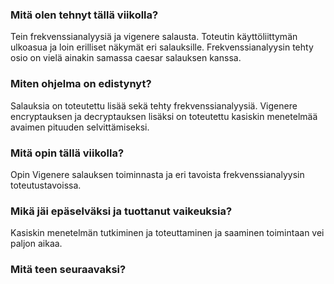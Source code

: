### Mitä olen tehnyt tällä viikolla?

Tein frekvenssianalyysiä ja vigenere salausta. Toteutin käyttöliittymän ulkoasua ja loin erilliset näkymät eri salauksille. Frekvenssianalyysin tehty osio on vielä ainakin samassa caesar salauksen kanssa. 

### Miten ohjelma on edistynyt?

Salauksia on toteutettu lisää sekä tehty frekvenssianalyysiä. Vigenere encryptauksen ja decryptauksen lisäksi on toteutettu kasiskin menetelmää avaimen pituuden selvittämiseksi.

### Mitä opin tällä viikolla?

Opin Vigenere salauksen toiminnasta ja eri tavoista frekvenssianalyysin toteutustavoissa. 

### Mikä jäi epäselväksi ja tuottanut vaikeuksia?

Kasiskin menetelmän tutkiminen ja toteuttaminen ja saaminen toimintaan vei paljon aikaa. 

### Mitä teen seuraavaksi?
